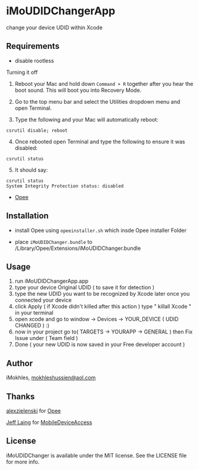 # iMoUDIDChangerApp
change your device UDID within Xcode 

## Requirements

* disable rootless

Turning it off

1. Reboot your Mac and hold down <code>Command + R</code> together after you hear the boot sound. This will boot you into Recovery Mode.

2. Go to the top menu bar and select the Utilities dropdown menu and open Terminal.
3. Type the following and your Mac will automatically reboot:

```
csrutil disable; reboot
```

4. Once rebooted open Terminal and type the following to ensure it was disabled:

```
csrutil status
```

5. It should say:

```
csrutil status
System Integrity Protection status: disabled
```

* [Opee](https://github.com/alexzielenski/Opee)

## Installation

* install Opee using <code>opeeinstaller.sh</code> which insde Opee installer Folder

* place `iMoUDIDChanger.bundle` to /Library/Opee/Extensions/iMoUDIDChanger.bundle


## Usage

1. run iMoUDIDChangerApp.app
2. type your device Original UDID ( to save it for detection )
3. type the new UDID you want to be recognized by Xcode later once you connected your device
4. click Apply ( if Xcode didn't killed after this action ) type " killall Xcode " in your terminal
5. open xcode and go to window -> Devices -> YOUR_DEVICE ( UDID CHANGED ) :)
6. now in your project go to( TARGETS -> YOURAPP -> GENERAL ) then Fix Issue under ( Team field )
7. Done ( your new UDID is now saved in your Free developer account )


## Author

iMokhles, mokhleshussien@aol.com

## Thanks

[alexzielenski](https://github.com/alexzielenski) for [Opee](https://github.com/alexzielenski/Opee)

[Jeff Laing](https://bitbucket.org/tristero/) for [MobileDeviceAccess](https://bitbucket.org/tristero/mobiledeviceaccess)

## License

iMoUDIDChanger is available under the MIT license. See the LICENSE file for more info.
